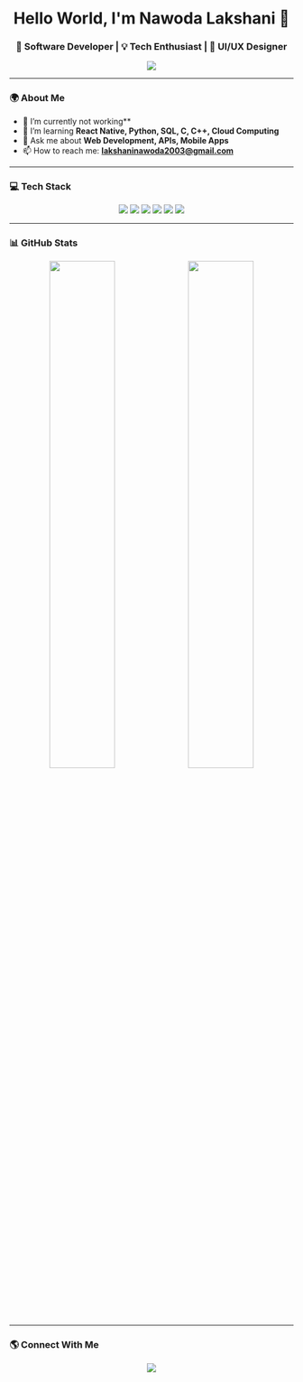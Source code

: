 <h1 align="center">Hello World, I'm Nawoda Lakshani 👋</h1>

<h3 align="center">🚀 Software Developer | 💡 Tech Enthusiast | 🎨 UI/UX Designer</h3>

<p align="center">
  <img src="https://readme-typing-svg.demolab.com?font=Fira+Code&weight=600&size=22&pause=1000&color=F7F7F7&center=true&vCenter=true&width=440&lines=Welcome+to+my+GitHub!;I+love+coding+and+building+cool+stuff.">
</p>

---

### **🌍 About Me**
- 🔭 I’m currently not working** 
- 🌱 I’m learning **React Native, Python, SQL, C, C++, Cloud Computing**  
- 💬 Ask me about **Web Development, APIs, Mobile Apps**  
- 📫 How to reach me: **[lakshaninawoda2003@gmail.com](mailto:lakshaninawoda@gmail.com)**  

---

### **💻 Tech Stack**  
<p align="center">
  <img src="https://img.shields.io/badge/Code-JavaScript-F7DF1E?style=for-the-badge&logo=javascript&logoColor=black">
  <img src="https://img.shields.io/badge/Python-3776AB?style=for-the-badge&logo=python&logoColor=white">
  <img src="https://img.shields.io/badge/React-61DAFB?style=for-the-badge&logo=react&logoColor=black">
  <img src="https://img.shields.io/badge/Node.js-339933?style=for-the-badge&logo=nodedotjs&logoColor=white">
  <img src="https://img.shields.io/badge/SQL-4479A1?style=for-the-badge&logo=mysql&logoColor=white">
  <img src="https://img.shields.io/badge/Git-F05032?style=for-the-badge&logo=git&logoColor=white">
</p>

---

### **📊 GitHub Stats**  
<p align="center">
  <img src="https://github-readme-streak-stats.herokuapp.com?user=yourusername&theme=radical&hide_border=true" width="48%">
  <img src="https://github-readme-stats.vercel.app/api?username=yourusername&show_icons=true&theme=radical" width="48%">
</p>

---

### **🌎 Connect With Me**
<p align="center">
  <a href="www.linkedin.com/in/m-n-lakshani" target="_blank"><img src="https://img.shields.io/badge/LinkedIn-0A66C2?style=for-the-badge&logo=linkedin&logoColor=white"></a>
 
</p>
